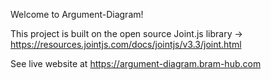 Welcome to Argument-Diagram!

This project is built on the open source Joint.js library -> https://resources.jointjs.com/docs/jointjs/v3.3/joint.html

See live website at https://argument-diagram.bram-hub.com
